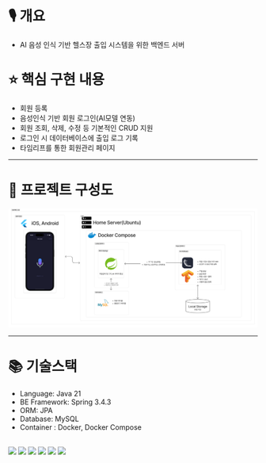 # 🎙️ 개요

- AI 음성 인식 기반 헬스장 출입 시스템을 위한 백엔드 서버

# ⭐ 핵심 구현 내용

- 회원 등록
- 음성인식 기반 회원 로그인(AI모델 연동)
- 회원 조회, 삭제, 수정 등 기본적인 CRUD 지원
- 로그인 시 데이터베이스에 출입 로그 기록
- 타임리프를 통한 회원관리 페이지

--- 

# 🎨 프로젝트 구성도

  <img src="diagram.png"> 

--- 

# 📚 기술스택

- Language: Java 21
- BE Framework: Spring 3.4.3
- ORM: JPA
- Database: MySQL
- Container : Docker, Docker Compose

<div> 
<br>
  <img src="https://img.shields.io/badge/java-007396?style=for-the-badge&logo=java&logoColor=white"> 
    <img src="https://img.shields.io/badge/spring-6DB33F?style=for-the-badge&logo=spring&logoColor=white"> 
    <img src="https://img.shields.io/badge/springboot-6DB33F?style=for-the-badge&logo=springboot&logoColor=white">
    <img src="https://img.shields.io/badge/gradle-02303A?style=for-the-badge&logo=gradle&logoColor=white">
    <img src="https://img.shields.io/badge/docker-%230db7ed.svg?style=for-the-badge&logo=docker&logoColor=white">
    <img src="https://img.shields.io/badge/mysql-4479A1.svg?style=for-the-badge&logo=mysql&logoColor=white">

</div>

